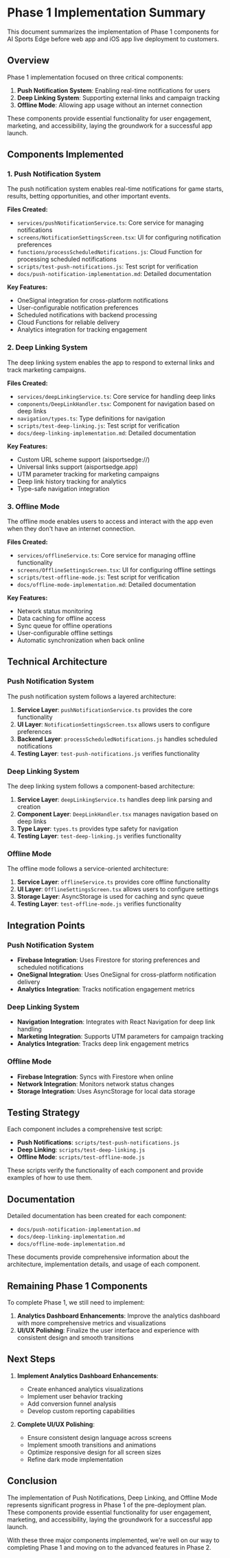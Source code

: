 # Phase 1 Implementation Summary

This document summarizes the implementation of Phase 1 components for AI Sports Edge before web app and iOS app live deployment to customers.

## Overview

Phase 1 implementation focused on three critical components:

1. **Push Notification System**: Enabling real-time notifications for users
2. **Deep Linking System**: Supporting external links and campaign tracking
3. **Offline Mode**: Allowing app usage without an internet connection

These components provide essential functionality for user engagement, marketing, and accessibility, laying the groundwork for a successful app launch.

## Components Implemented

### 1. Push Notification System

The push notification system enables real-time notifications for game starts, results, betting opportunities, and other important events.

**Files Created:**
- `services/pushNotificationService.ts`: Core service for managing notifications
- `screens/NotificationSettingsScreen.tsx`: UI for configuring notification preferences
- `functions/processScheduledNotifications.js`: Cloud Function for processing scheduled notifications
- `scripts/test-push-notifications.js`: Test script for verification
- `docs/push-notification-implementation.md`: Detailed documentation

**Key Features:**
- OneSignal integration for cross-platform notifications
- User-configurable notification preferences
- Scheduled notifications with backend processing
- Cloud Functions for reliable delivery
- Analytics integration for tracking engagement

### 2. Deep Linking System

The deep linking system enables the app to respond to external links and track marketing campaigns.

**Files Created:**
- `services/deepLinkingService.ts`: Core service for handling deep links
- `components/DeepLinkHandler.tsx`: Component for navigation based on deep links
- `navigation/types.ts`: Type definitions for navigation
- `scripts/test-deep-linking.js`: Test script for verification
- `docs/deep-linking-implementation.md`: Detailed documentation

**Key Features:**
- Custom URL scheme support (aisportsedge://)
- Universal links support (aisportsedge.app)
- UTM parameter tracking for marketing campaigns
- Deep link history tracking for analytics
- Type-safe navigation integration

### 3. Offline Mode

The offline mode enables users to access and interact with the app even when they don't have an internet connection.

**Files Created:**
- `services/offlineService.ts`: Core service for managing offline functionality
- `screens/OfflineSettingsScreen.tsx`: UI for configuring offline settings
- `scripts/test-offline-mode.js`: Test script for verification
- `docs/offline-mode-implementation.md`: Detailed documentation

**Key Features:**
- Network status monitoring
- Data caching for offline access
- Sync queue for offline operations
- User-configurable offline settings
- Automatic synchronization when back online

## Technical Architecture

### Push Notification System

The push notification system follows a layered architecture:

1. **Service Layer**: `pushNotificationService.ts` provides the core functionality
2. **UI Layer**: `NotificationSettingsScreen.tsx` allows users to configure preferences
3. **Backend Layer**: `processScheduledNotifications.js` handles scheduled notifications
4. **Testing Layer**: `test-push-notifications.js` verifies functionality

### Deep Linking System

The deep linking system follows a component-based architecture:

1. **Service Layer**: `deepLinkingService.ts` handles deep link parsing and creation
2. **Component Layer**: `DeepLinkHandler.tsx` manages navigation based on deep links
3. **Type Layer**: `types.ts` provides type safety for navigation
4. **Testing Layer**: `test-deep-linking.js` verifies functionality

### Offline Mode

The offline mode follows a service-oriented architecture:

1. **Service Layer**: `offlineService.ts` provides core offline functionality
2. **UI Layer**: `OfflineSettingsScreen.tsx` allows users to configure settings
3. **Storage Layer**: AsyncStorage is used for caching and sync queue
4. **Testing Layer**: `test-offline-mode.js` verifies functionality

## Integration Points

### Push Notification System

- **Firebase Integration**: Uses Firestore for storing preferences and scheduled notifications
- **OneSignal Integration**: Uses OneSignal for cross-platform notification delivery
- **Analytics Integration**: Tracks notification engagement metrics

### Deep Linking System

- **Navigation Integration**: Integrates with React Navigation for deep link handling
- **Marketing Integration**: Supports UTM parameters for campaign tracking
- **Analytics Integration**: Tracks deep link engagement metrics

### Offline Mode

- **Firebase Integration**: Syncs with Firestore when online
- **Network Integration**: Monitors network status changes
- **Storage Integration**: Uses AsyncStorage for local data storage

## Testing Strategy

Each component includes a comprehensive test script:

- **Push Notifications**: `scripts/test-push-notifications.js`
- **Deep Linking**: `scripts/test-deep-linking.js`
- **Offline Mode**: `scripts/test-offline-mode.js`

These scripts verify the functionality of each component and provide examples of how to use them.

## Documentation

Detailed documentation has been created for each component:

- `docs/push-notification-implementation.md`
- `docs/deep-linking-implementation.md`
- `docs/offline-mode-implementation.md`

These documents provide comprehensive information about the architecture, implementation details, and usage of each component.

## Remaining Phase 1 Components

To complete Phase 1, we still need to implement:

1. **Analytics Dashboard Enhancements**: Improve the analytics dashboard with more comprehensive metrics and visualizations
2. **UI/UX Polishing**: Finalize the user interface and experience with consistent design and smooth transitions

## Next Steps

1. **Implement Analytics Dashboard Enhancements**:
   - Create enhanced analytics visualizations
   - Implement user behavior tracking
   - Add conversion funnel analysis
   - Develop custom reporting capabilities

2. **Complete UI/UX Polishing**:
   - Ensure consistent design language across screens
   - Implement smooth transitions and animations
   - Optimize responsive design for all screen sizes
   - Refine dark mode implementation

## Conclusion

The implementation of Push Notifications, Deep Linking, and Offline Mode represents significant progress in Phase 1 of the pre-deployment plan. These components provide essential functionality for user engagement, marketing, and accessibility, laying the groundwork for a successful app launch.

With these three major components implemented, we're well on our way to completing Phase 1 and moving on to the advanced features in Phase 2.